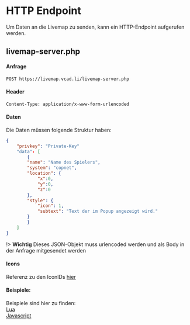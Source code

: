 # HTTP Endpoint

Um Daten an die Livemap zu senden, kann ein HTTP-Endpoint aufgerufen werden.


## livemap-server.php
#### Anfrage
`POST https://livemap.vcad.li/livemap-server.php`
#### Header
```
Content-Type: application/x-www-form-urlencoded
```

#### Daten
Die Daten müssen folgende Struktur haben:

```json
{
    "privkey": "Private-Key"
    "data": [
        {
        "name": "Name des Spielers",
        "system": "copnet",
        "location": {
            "x":0,
            "y":0,
            "z":0
        },
        "style": {
            "icon": 1,
            "subtext": "Text der im Popup angezeigt wird."
        }
        }
    ]
}

```
!> **Wichtig** Dieses JSON-Objekt muss urlencoded werden und als Body in der Anfrage mitgesendet werden
#### Icons
Referenz zu den IconIDs [hier](livemap/endpoint/icons)

#### Beispiele:
Beispiele sind hier zu finden:  
[Lua](livemap/endpoint/examples/lua.md)  
[Javascript](livemap/endpoint/examples/js.md)